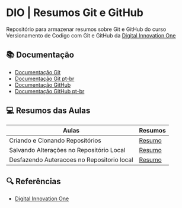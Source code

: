 
# DIO | Resumos Git e GitHub

Repositório para armazenar resumos sobre Git e GitHub do curso Versionamento de Codigo com Git e GitHub da [Digital Innovation One](https://www.dio.me/)

## 📚 Documentação
- [Documentação Git](https://git-scm.com/docs/)
- [Documentação Git pt-br](https://git-scm.com/docs/git/pt_BR)
- [Documentação GitHub](https://docs.github.com/)
- [Documentação GitHub pt-br](https://docs.github.com/pt)

## 💻 Resumos das Aulas
| Aulas | Resumos |
|-------| --------|
|Criando e Clonando Repositórios | [Resumo]()
|Salvando  Alterações  no Repositório Local | [Resumo]()
|Desfazendo Auteracoes no Repositorio local| [Resumo]()

## 🔍 Referências

- [Digital Innovation One](https://lp.digitalinnovation.one/digital-ods)
